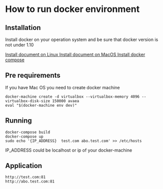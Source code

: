 # How to run docker environment

##  Installation

Install docker on your operation system and be sure that docker version is not under 1.10

[ Install document on Linux ](https://docs.docker.com/engine/installation/linux/ubuntulinux/)
[ Install document on MacOS ](https://docs.docker.com/engine/installation/mac/)
[ Install docker compose ](https://docs.docker.com/compose/install/)


## Pre requirements

If you have Mac OS you need to create docker machine

    docker-machine create -d virtualbox --virtualbox-memory 4096 --virtualbox-disk-size 150000 avaea
    eval "$(docker-machine env dev)"
    
## Running

    docker-compose build
    docker-compose up
    sudo echo '{IP_ADDRESS}  test.com abo.test.com' >> /etc/hosts
    
IP_ADDRESS could be localhost or ip of your docker-machine

## Application

    http://test.com:81
    http://abo.test.com:81